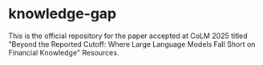 # knowledge-gap
This is the official repository for the paper accepted at CoLM 2025 titled "Beyond the Reported Cutoff: Where Large Language Models Fall Short on Financial Knowledge"  Resources.
